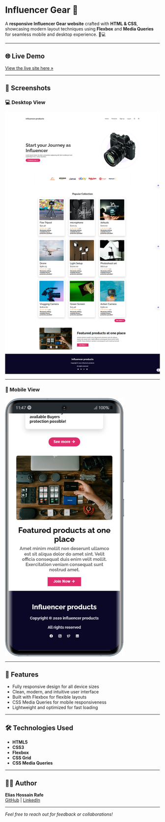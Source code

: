 # Influencer Gear 🌟

A **responsive Influencer Gear website** crafted with **HTML & CSS**, showcasing modern layout techniques using **Flexbox** and **Media Queries** for seamless mobile and desktop experience. 📱💻

---

## 🌐 Live Demo
[View the live site here »](https://elias729.github.io/influencer-gear/)

---

## 📸 Screenshots

### 💻 Desktop View
![Desktop View](images/demo/Computer.png)

---

### 📱 Mobile View
![Mobile View](images/demo/Mobile.png)

---

## 🚀 Features

- Fully responsive design for all device sizes  
- Clean, modern, and intuitive user interface  
- Built with Flexbox for flexible layouts  
- CSS Media Queries for mobile responsiveness  
- Lightweight and optimized for fast loading

---

## 🛠️ Technologies Used

- **HTML5**  
- **CSS3**  
- **Flexbox**
- **CSS Grid**  
- **CSS Media Queries**

---

## 👨‍💻 Author

**Elias Hossain Rafe**  
[GitHub](https://github.com/Elias729) | [LinkedIn](https://www.linkedin.com/in/elias-hossain-rafe)

---

*Feel free to reach out for feedback or collaborations!*


